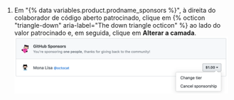 1. Em "{% data variables.product.prodname_sponsors %}", à direita do colaborador de código aberto patrocinado, clique em {% octicon "triangle-down" aria-label="The down triangle octicon" %} ao lado do valor patrocinado e, em seguida, clique em **Alterar a camada**. ![Botão de alterar camada](/assets/images/help/billing/edit-sponsor-billing.png)
